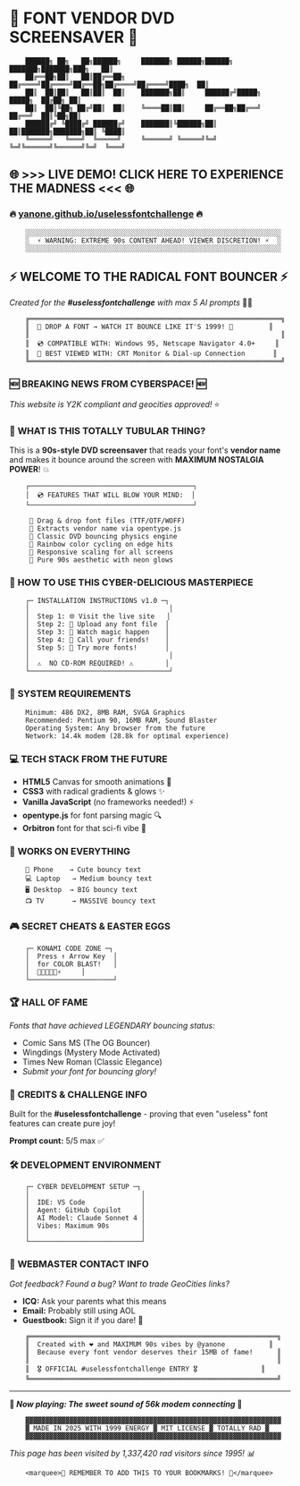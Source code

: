 # 💾 FONT VENDOR DVD SCREENSAVER 💾

```
    ██████╗ ██╗   ██╗██████╗     ███████╗ ██████╗██████╗ ███████╗███████╗███╗   ██║
    ██╔══██╗██║   ██║██╔══██╗    ██╔════╝██╔════╝██╔══██╗██╔════╝██╔════╝████╗  ██║
    ██║  ██║██║   ██║██║  ██║    ███████╗██║     ██████╔╝█████╗  █████╗  ██╔██╗ ██║
    ██║  ██║╚██╗ ██╔╝██║  ██║    ╚════██║██║     ██╔══██╗██╔══╝  ██╔══╝  ██║╚██╗██║
    ██████╔╝ ╚████╔╝ ██████╔╝    ███████║╚██████╗██║  ██║███████╗███████╗██║ ╚████║
    ╚═════╝   ╚═══╝  ╚═════╝     ╚══════╝ ╚═════╝╚═╝  ╚═╝╚══════╝╚══════╝╚═╝  ╚═══╝
```

## 🌐 **>>> LIVE DEMO! CLICK HERE TO EXPERIENCE THE MADNESS <<<** 🌐
### **🔥 [yanone.github.io/uselessfontchallenge](https://yanone.github.io/uselessfontchallenge/) 🔥**

```
    ░░░░░░░░░░░░░░░░░░░░░░░░░░░░░░░░░░░░░░░░░░░░░░░░░░░░░░░░░░░░░░░░
    ░  ⚡ WARNING: EXTREME 90s CONTENT AHEAD! VIEWER DISCRETION! ⚡  ░
    ░░░░░░░░░░░░░░░░░░░░░░░░░░░░░░░░░░░░░░░░░░░░░░░░░░░░░░░░░░░░░░░░
```

## ⚡ **WELCOME TO THE RADICAL FONT BOUNCER** ⚡

*Created for the **#uselessfontchallenge** with max 5 AI prompts* 🤖✨

```
    ╔═══════════════════════════════════════════════════════════════╗
    ║  🌈 DROP A FONT → WATCH IT BOUNCE LIKE IT'S 1999! 🌈         ║
    ║                                                               ║
    ║  💿 COMPATIBLE WITH: Windows 95, Netscape Navigator 4.0+     ║
    ║  📡 BEST VIEWED WITH: CRT Monitor & Dial-up Connection       ║
    ╚═══════════════════════════════════════════════════════════════╝
```

### 🆕 **BREAKING NEWS FROM CYBERSPACE!** 🆕
*This website is Y2K compliant and geocities approved!* ⭐

### 🎯 **WHAT IS THIS TOTALLY TUBULAR THING?**

This is a **90s-style DVD screensaver** that reads your font's **vendor name** and makes it bounce around the screen with **MAXIMUM NOSTALGIA POWER**! 💥

```
    ┌─────────────────────────────────────────┐
    │  💿 FEATURES THAT WILL BLOW YOUR MIND:  │
    └─────────────────────────────────────────┘
     
     🔸 Drag & drop font files (TTF/OTF/WOFF)
     🔸 Extracts vendor name via opentype.js  
     🔸 Classic DVD bouncing physics engine    
     🔸 Rainbow color cycling on edge hits    
     🔸 Responsive scaling for all screens     
     🔸 Pure 90s aesthetic with neon glows     
```

### 🚀 **HOW TO USE THIS CYBER-DELICIOUS MASTERPIECE**

```
    ┌─ INSTALLATION INSTRUCTIONS v1.0 ─┐
    │                                   │
    │  Step 1: 🌐 Visit the live site   │
    │  Step 2: 📁 Upload any font file  │
    │  Step 3: 👀 Watch magic happen    │
    │  Step 4: 🎉 Call your friends!    │
    │  Step 5: 🔄 Try more fonts!       │
    │                                   │
    │  ⚠️  NO CD-ROM REQUIRED! ⚠️        │
    └───────────────────────────────────┘
```

### 💾 **SYSTEM REQUIREMENTS** 
```
    Minimum: 486 DX2, 8MB RAM, SVGA Graphics
    Recommended: Pentium 90, 16MB RAM, Sound Blaster
    Operating System: Any browser from the future
    Network: 14.4k modem (28.8k for optimal experience)
```

### 💻 **TECH STACK FROM THE FUTURE** 

- **HTML5** Canvas for smooth animations 🎨
- **CSS3** with radical gradients & glows ✨  
- **Vanilla JavaScript** (no frameworks needed!) ⚡
- **opentype.js** for font parsing magic 🔍
- **Orbitron** font for that sci-fi vibe 🚀

### 📱 **WORKS ON EVERYTHING**

```
    📱 Phone    → Cute bouncy text
    💻 Laptop   → Medium bouncy text  
    🖥️ Desktop  → BIG bouncy text
    📺 TV       → MASSIVE bouncy text
```

### 🎮 **SECRET CHEATS & EASTER EGGS**

```
    ┌─ KONAMI CODE ZONE ─┐
    │  Press ↑ Arrow Key  │
    │  for COLOR BLAST!   │
    │  🌈✨🎨💥🔥⚡     │
    └─────────────────────┘
```

### 🏆 **HALL OF FAME** 
*Fonts that have achieved LEGENDARY bouncing status:*
- Comic Sans MS (The OG Bouncer) 
- Wingdings (Mystery Mode Activated)
- Times New Roman (Classic Elegance)
- *Submit your font for bouncing glory!*

### 🤝 **CREDITS & CHALLENGE INFO**

Built for the **#uselessfontchallenge** - proving that even "useless" font features can create pure joy! 

**Prompt count:** 5/5 max ✅

### 🛠️ **DEVELOPMENT ENVIRONMENT**
```
    ┌─ CYBER DEVELOPMENT SETUP ─┐
    │                            │
    │  IDE: VS Code              │
    │  Agent: GitHub Copilot     │
    │  AI Model: Claude Sonnet 4 │
    │  Vibes: Maximum 90s        │
    │                            │
    └────────────────────────────┘
```

### 📧 **WEBMASTER CONTACT INFO**
*Got feedback? Found a bug? Want to trade GeoCities links?*
- **ICQ:** Ask your parents what this means
- **Email:** Probably still using AOL
- **Guestbook:** Sign it if you dare! 📝

```
    ╔══════════════════════════════════════════════════════════════╗
    ║  Created with ❤️ and MAXIMUM 90s vibes by @yanone           ║
    ║  Because every font vendor deserves their 15MB of fame!      ║
    ║                                                              ║
    ║  🎖️ OFFICIAL #uselessfontchallenge ENTRY 🎖️                ║
    ╚══════════════════════════════════════════════════════════════╝
```

---

**🎵 *Now playing: The sweet sound of 56k modem connecting* 🎵**

```
    ▓▓▓▓▓▓▓▓▓▓▓▓▓▓▓▓▓▓▓▓▓▓▓▓▓▓▓▓▓▓▓▓▓▓▓▓▓▓▓▓▓▓▓▓▓▓▓▓▓▓▓▓▓▓▓▓▓▓▓▓▓▓▓▓
    ▓ MADE IN 2025 WITH 1999 ENERGY ▓ MIT LICENSE ▓ TOTALLY RAD ▓
    ▓▓▓▓▓▓▓▓▓▓▓▓▓▓▓▓▓▓▓▓▓▓▓▓▓▓▓▓▓▓▓▓▓▓▓▓▓▓▓▓▓▓▓▓▓▓▓▓▓▓▓▓▓▓▓▓▓▓▓▓▓▓▓▓
```

*This page has been visited by 1,337,420 rad visitors since 1995! 📊*

```
    <marquee>🌟 REMEMBER TO ADD THIS TO YOUR BOOKMARKS! 🌟</marquee>
```